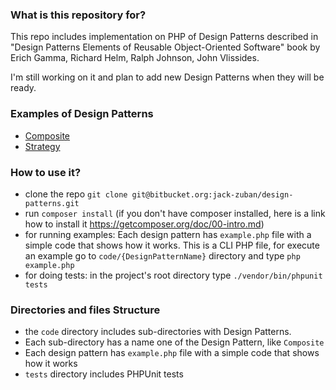 ### What is this repository for? ###

This repo includes implementation on PHP of Design Patterns described in "Design Patterns Elements of Reusable Object-Oriented Software" book by Erich Gamma, Richard Helm, Ralph Johnson, John Vlissides.

I'm still working on it and plan to add new Design Patterns when they will be ready.

### Examples of Design Patterns ###

* [Composite](https://bitbucket.org/jack-zuban/design-patterns/src/d80fadb87f614363deb21f628e7e3b55106cc7e2/code/Composite/?at=master)
* [Strategy](https://bitbucket.org/jack-zuban/design-patterns/src/d80fadb87f614363deb21f628e7e3b55106cc7e2/code/Strategy/?at=master)


### How to use it? ###

* clone the repo `git clone git@bitbucket.org:jack-zuban/design-patterns.git`
* run `composer install` (if you don't have composer installed, here is a link how to install it https://getcomposer.org/doc/00-intro.md)
* for running examples: Each design pattern has `example.php` file with a simple code that shows how it works. This is a CLI PHP file, for execute an example go to `code/{DesignPatternName}` directory and type `php example.php`
* for doing tests: in the project's root directory type `./vendor/bin/phpunit tests`


### Directories and files Structure ###

* the `code` directory includes sub-directories with Design Patterns. 
* Each sub-directory has a name one of the Design Pattern, like `Composite`
* Each design pattern has `example.php` file with a simple code that shows how it works
* `tests` directory includes PHPUnit tests

